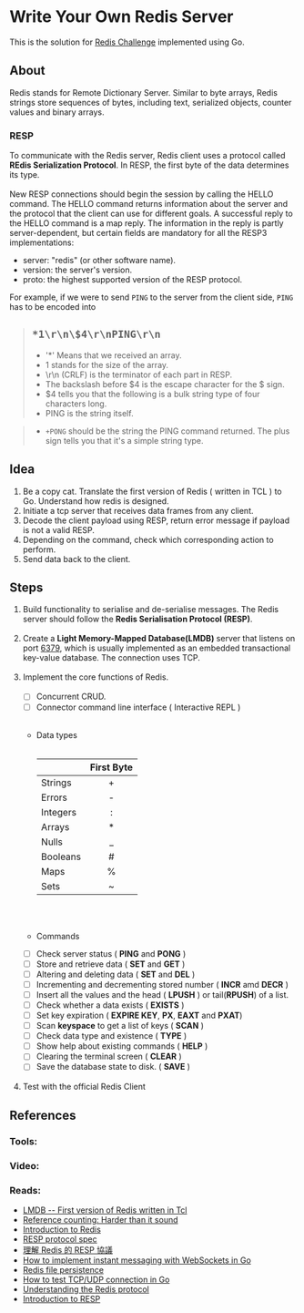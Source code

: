 # Write Your Own Redis Server

This is the solution for [Redis Challenge](https://codingchallenges.fyi/challenges/challenge-redis)
implemented using Go.

## About

Redis stands for Remote Dictionary Server. Similar to byte arrays, Redis strings store sequences of bytes, including
text, serialized objects, counter values and binary arrays.

### RESP

To communicate with the Redis server, Redis client uses a protocol called **REdis Serialization Protocol**.
In RESP, the first byte of the data determines its type. 
<br><br>
New RESP connections should begin the session by calling the HELLO command.
The HELLO command returns information about the server and the protocol that the client can use for different goals.
A successful reply to the HELLO command is a map reply. 
The information in the reply is partly server-dependent, but certain fields are mandatory for all the RESP3 implementations:

- server: "redis" (or other software name).
- version: the server's version.
- proto: the highest supported version of the RESP protocol.

For example, if we were to send `PING` to the server from the client side, `PING` has to be encoded into

> `*1\r\n\$4\r\nPING\r\n`
> - 
> - '*' Means that we received an array.
> - 1 stands for the size of the array.
> - \r\n (CRLF) is the terminator of each part in RESP.
> - The backslash before $4 is the escape character for the $ sign. 
> - $4 tells you that the following is a bulk string type of four characters long.
> - PING is the string itself.
    
> - `+PONG` should be the string the PING command returned. The plus sign tells you that it's a simple string type.


## Idea
1. Be a copy cat. Translate the first version of Redis ( written in TCL ) to Go. Understand how redis is designed.
2. Initiate a tcp server that receives data frames from any client.
3. Decode the client payload using RESP, return error message if payload is not a valid RESP.
4. Depending on the command, check which corresponding action to perform.
5. Send data back to the client.

## Steps

1. Build functionality to serialise and de-serialise messages. The Redis server should follow the **Redis Serialisation
   Protocol (RESP)**.<br><br>
2. Create a **Light Memory-Mapped Database(LMDB)** server that listens on port <ins>6379</ins>, which is usually
   implemented as an embedded transactional key-value database. The connection uses TCP.<br><br>
3. Implement the core functions of Redis.
   <br><br>
    - [ ] Concurrent CRUD.
    - [ ] Connector command line interface ( Interactive REPL )<br><br>
    - Data types<br><br>

      |          | First Byte | 
      |:---------|:----------:|
      | Strings  |     +      |
      | Errors   |     -      |
      | Integers |     :      |
      | Arrays   |     *      |
      | Nulls    |     _      |
      | Booleans |     #      |
      | Maps     |     %      |
      | Sets     |     ~      |
      <br><br>

    - Commands
    - [ ] Check server status ( **PING** and **PONG** )
    - [ ] Store and retrieve data ( **SET** and **GET** )
    - [ ] Altering and deleting data ( **SET** and **DEL** )
    - [ ] Incrementing and decrementing stored number ( **INCR** amd **DECR** )
    - [ ] Insert all the values and the head ( **LPUSH** ) or tail(**RPUSH**) of a list.
    - [ ] Check whether a data exists ( **EXISTS** )
    - [ ] Set key expiration ( **EXPIRE KEY**, **PX**, **EAXT** and **PXAT**)
    - [ ] Scan **keyspace** to get a list of keys ( **SCAN** )
    - [ ] Check data type and existence ( **TYPE** )
    - [ ] Show help about existing commands ( **HELP** )
    - [ ] Clearing the terminal screen ( **CLEAR** )
    - [ ] Save the database state to disk. ( **SAVE** )
      <br><br>
4. Test with the official Redis Client

## References

### Tools:

### Video:

### Reads:

- [LMDB -- First version of Redis written in Tcl](https://gist.github.com/antirez/6ca04dd191bdb82aad9fb241013e88a8)
- [Reference counting: Harder than it sound](https://www.playingwithpointers.com/blog/refcounting-harder-than-it-sounds.html)
- [Introduction to Redis](https://redis.io/docs/about/)
- [RESP protocol spec](https://redis.io/docs/reference/protocol-spec/)
- [理解 Redis 的 RESP 協議](https://moelove.info/2017/03/05/理解-Redis-的-RESP-协议/)
- [How to implement instant messaging with WebSockets in Go](https://yalantis.com/blog/how-to-build-websockets-in-go/)
- [Redis file persistence](https://redis.io/docs/management/persistence/)
- [How to test TCP/UDP connection in Go](https://dev.to/williamhgough/how-to-test-tcpudp-connections-in-go---part-1-3bga)
- [Understanding the Redis protocol](https://subscription.packtpub.com/book/data/9781783988167/1/ch01lvl1sec17/understanding-the-redis-protocol)
- [Introduction to RESP](https://medium.com/@dassomnath/introduction-to-resp-redis-serialization-protocol-f3d0b8bd9cdc)